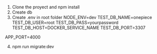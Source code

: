 1) Clone the proyect and  npm install 
2) Create db 
3) Create .env in  root folder
  NODE_ENV=dev 
  TEST_DB_NAME=onepiece
  TEST_DB_USER=root 
  TEST_DB_PASS=yourpassword
  TEST_DB_HOST=DOCKER_SERVICE_NAME
  TEST_DB_PORT=3307

APP_PORT=4000
    
4) npm run migrate:dev